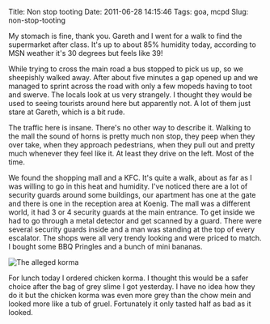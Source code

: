 Title: Non stop tooting
Date: 2011-06-28 14:15:46
Tags: goa, mcpd
Slug: non-stop-tooting

My stomach is fine, thank you.  Gareth and I went for a walk to find the supermarket after class. It's up to about 85% humidity today, according to MSN weather it's 30 degrees but feels like 39!

While trying to cross the main road a bus stopped to pick us up, so we sheepishly walked away. After about five minutes a gap opened up and we managed to sprint across the road with only a few mopeds having to toot and swerve. The locals look at us very strangely. I thought they would be used to seeing tourists around here but apparently not.  A lot of them just stare at Gareth, which is a bit rude.

The traffic here is insane. There's no other way to describe it. Walking to the mall the sound of horns is pretty much non stop, they peep when they over take, when they approach pedestrians, when they pull out and pretty much whenever they feel like it. At least they drive on the left. Most of the time.

We found the shopping mall and a KFC. It's quite a walk, about as far as I was willing to go in this heat and humidity. I've noticed there are a lot of security guards around some buildings, our apartment has one at the gate and there is one in the reception area at Koenig. The mall was a different world, it had 3 or 4 security guards at the main entrance. To get inside we had to go through a metal detector and get scanned by a guard. There were several security guards inside and a man was standing at the top of every escalator. The shops were all very trendy looking and were priced to match.  I bought some BBQ Pringles and a bunch of mini bananas.

![The alleged korma](https://lh6.googleusercontent.com/-IjiTpIkoBMM/TgnGbR2rQLI/AAAAAAAAANY/ebCF4h27uJ0/s400/IMAG0091.jpg)

For lunch today I ordered chicken korma. I thought this would be a safer choice after the bag of grey slime I got yesterday. I have no idea how they do it but the chicken korma was even more grey than the chow mein and looked more like a tub of gruel. Fortunately it only tasted half as bad as it looked.
